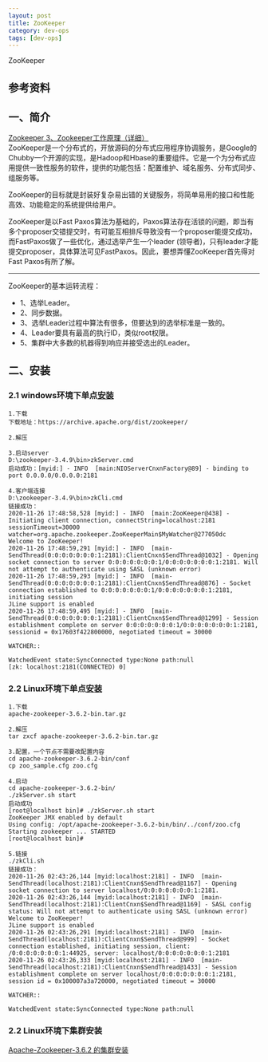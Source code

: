 ```yaml
---
layout: post
title: ZooKeeper
category: dev-ops
tags: [dev-ops]
---
```


ZooKeeper

## 参考资料 

## 一、简介
[Zookeeper 3、Zookeeper工作原理（详细）](https://www.cnblogs.com/raphael5200/p/5285583.html)  
ZooKeeper是一个分布式的，开放源码的分布式应用程序协调服务，是Google的Chubby一个开源的实现，是Hadoop和Hbase的重要组件。它是一个为分布式应用提供一致性服务的软件，提供的功能包括：配置维护、域名服务、分布式同步、组服务等。 

ZooKeeper的目标就是封装好复杂易出错的关键服务，将简单易用的接口和性能高效、功能稳定的系统提供给用户。

ZooKeeper是以Fast Paxos算法为基础的，Paxos算法存在活锁的问题，即当有多个proposer交错提交时，有可能互相排斥导致没有一个proposer能提交成功，而FastPaxos做了一些优化，通过选举产生一个leader (领导者)，只有leader才能提交proposer，具体算法可见FastPaxos。因此，要想弄懂ZooKeeper首先得对Fast Paxos有所了解。
********
ZooKeeper的基本运转流程：
- 1、选举Leader。
- 2、同步数据。
- 3、选举Leader过程中算法有很多，但要达到的选举标准是一致的。
- 4、Leader要具有最高的执行ID，类似root权限。
- 5、集群中大多数的机器得到响应并接受选出的Leader。

## 二、安装
### 2.1 windows环境下单点[安装](https://www.cnblogs.com/riches/p/11199402.html)
```
1.下载
下载地址：https://archive.apache.org/dist/zookeeper/

2.解压

3.启动server
D:\zookeeper-3.4.9\bin>zkServer.cmd
启动成功：[myid:] - INFO  [main:NIOServerCnxnFactory@89] - binding to port 0.0.0.0/0.0.0.0:2181

4.客户端连接
D:\zookeeper-3.4.9\bin>zkCli.cmd
链接成功：
2020-11-26 17:48:58,528 [myid:] - INFO  [main:ZooKeeper@438] - Initiating client connection, connectString=localhost:2181 sessionTimeout=30000 watcher=org.apache.zookeeper.ZooKeeperMain$MyWatcher@277050dc
Welcome to ZooKeeper!
2020-11-26 17:48:59,291 [myid:] - INFO  [main-SendThread(0:0:0:0:0:0:0:1:2181):ClientCnxn$SendThread@1032] - Opening socket connection to server 0:0:0:0:0:0:0:1/0:0:0:0:0:0:0:1:2181. Will not attempt to authenticate using SASL (unknown error)
2020-11-26 17:48:59,293 [myid:] - INFO  [main-SendThread(0:0:0:0:0:0:0:1:2181):ClientCnxn$SendThread@876] - Socket connection established to 0:0:0:0:0:0:0:1/0:0:0:0:0:0:0:1:2181, initiating session
JLine support is enabled
2020-11-26 17:48:59,495 [myid:] - INFO  [main-SendThread(0:0:0:0:0:0:0:1:2181):ClientCnxn$SendThread@1299] - Session establishment complete on server 0:0:0:0:0:0:0:1/0:0:0:0:0:0:0:1:2181, sessionid = 0x17603f422800000, negotiated timeout = 30000

WATCHER::

WatchedEvent state:SyncConnected type:None path:null
[zk: localhost:2181(CONNECTED) 0]

```

### 2.2 Linux环境下单点[安装](https://blog.csdn.net/shufangreal/article/details/108524408)
```
1.下载
apache-zookeeper-3.6.2-bin.tar.gz

2.解压
tar zxcf apache-zookeeper-3.6.2-bin.tar.gz

3.配置，一个节点不需要改配置内容
cd apache-zookeeper-3.6.2-bin/conf
cp zoo_sample.cfg zoo.cfg

4.启动
cd apache-zookeeper-3.6.2-bin/
./zkServer.sh start
启动成功
[root@localhost bin]# ./zkServer.sh start
ZooKeeper JMX enabled by default
Using config: /opt/apache-zookeeper-3.6.2-bin/bin/../conf/zoo.cfg
Starting zookeeper ... STARTED
[root@localhost bin]# 

5.链接
./zkCli.sh
链接成功：
2020-11-26 02:43:26,144 [myid:localhost:2181] - INFO  [main-SendThread(localhost:2181):ClientCnxn$SendThread@1167] - Opening socket connection to server localhost/0:0:0:0:0:0:0:1:2181.
2020-11-26 02:43:26,144 [myid:localhost:2181] - INFO  [main-SendThread(localhost:2181):ClientCnxn$SendThread@1169] - SASL config status: Will not attempt to authenticate using SASL (unknown error)
Welcome to ZooKeeper!
JLine support is enabled
2020-11-26 02:43:26,291 [myid:localhost:2181] - INFO  [main-SendThread(localhost:2181):ClientCnxn$SendThread@999] - Socket connection established, initiating session, client: /0:0:0:0:0:0:0:1:44925, server: localhost/0:0:0:0:0:0:0:1:2181
2020-11-26 02:43:26,333 [myid:localhost:2181] - INFO  [main-SendThread(localhost:2181):ClientCnxn$SendThread@1433] - Session establishment complete on server localhost/0:0:0:0:0:0:0:1:2181, session id = 0x100007a3a720000, negotiated timeout = 30000

WATCHER::

WatchedEvent state:SyncConnected type:None path:null

```

### 2.2 Linux环境下集群安装
[Apache-Zookeeper-3.6.2 的集群安装](https://blog.csdn.net/shufangreal/article/details/108524408)

